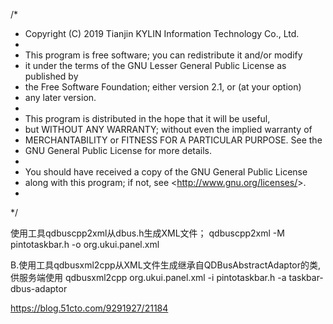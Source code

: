 /*
 * Copyright (C) 2019 Tianjin KYLIN Information Technology Co., Ltd.
 *
 * This program is free software; you can redistribute it and/or modify
 * it under the terms of the GNU  Lesser General Public License as published by
 * the Free Software Foundation; either version 2.1, or (at your option)
 * any later version.
 *
 * This program is distributed in the hope that it will be useful,
 * but WITHOUT ANY WARRANTY; without even the implied warranty of
 * MERCHANTABILITY or FITNESS FOR A PARTICULAR PURPOSE.  See the
 * GNU General Public License for more details.
 *
 * You should have received a copy of the GNU General Public License
 * along with this program; if not, see <http://www.gnu.org/licenses/&gt;.
 *
 */

使用工具qdbuscpp2xml从dbus.h生成XML文件；
qdbuscpp2xml -M pintotaskbar.h -o org.ukui.panel.xml

B.使用工具qdbusxml2cpp从XML文件生成继承自QDBusAbstractAdaptor的类,供服务端使用
qdbusxml2cpp org.ukui.panel.xml -i pintotaskbar.h -a taskbar-dbus-adaptor

https://blog.51cto.com/9291927/21184
